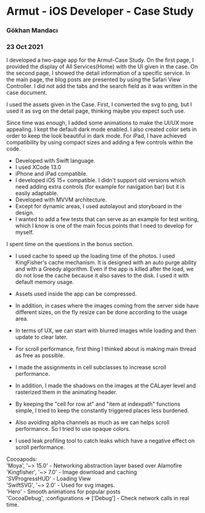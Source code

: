 # Armut - iOS Developer - Case Study
### Gökhan Mandacı
### 23 Oct 2021

I developed a two-page app for the Armut-Case Study. On the first page, I provided the display of All Services(Home) with the UI given in the case. On the second page, I showed the detail information of a specific service. In the main page, the blog posts are presented by using the Safari View Controller. I did not add the tabs and the search field as it was written in the case document.

I used the assets given in the Case. First, I converted the svg to png, but I used it as svg on the detail page, thinking maybe you expect such use.

Since time was enough, I added some animations to make the UI/UX more appealing. I kept the default dark mode enabled. I also created color sets in order to keep the look beautiful in dark mode. For iPad, I have achieved compatibility by using compact sizes and adding a few controls within the code.

- Developed with Swift language.
- I used XCode 13.0
- iPhone and iPad compatible.
- I developed iOS 15+ compatible. I didn't support old versions which need adding extra controls (for example for navigation bar) but it is easily adaptable.
- Developed with MVVM architecture.
- Except for dynamic areas, I used autolayout and storyboard in the design.
- I wanted to add a few tests that can serve as an example for test writing, which I know is one of the main focus points that I need to develop for myself.

I spent time on the questions in the bonus section. 
+ I used cache to speed up the loading time of the photos. I used KingFisher's cache mechanism. It is designed with an auto purge ability and with a Greedy algorithm. Even if the app is killed after the load, we do not lose the cache because it also saves to the disk. I used it with default memory usage.
+ Assets used inside the app can be compressed.
+ In addition, in cases where the images coming from the server side have different sizes, on the fly resize can be done according to the usage area.
+ In terms of UX, we can start with blurred images while loading and then update to clear later.


+ For scroll performance, first thing I thinked about is making main thread as free as possible. 
+ I made the assignments in cell subclasses to increase scroll performance. 
+ In addition, I made the shadows on the images at the CALayer level and rasterized them in the animating header. 
+ By keeping the "cell for row at" and "item at indexpath" functions simple, I tried to keep the constantly triggered places less burdened. 
+ Also avoiding alpha channels as much as we can helps scroll performance. So I tried to use opaque colors.
+ I used leak profiling tool to catch leaks which have a negative effect on scroll performance.

Cocoapods: </br>
  'Moya', '~> 15.0' - Networking abstraction layer based over Alamofire </br>
  'Kingfisher', '~> 7.0' - Image download and caching </br>
  'SVProgressHUD' - Loading View </br>
  'SwiftSVG', '~> 2.0' - Used for svg images. </br>
  'Hero' - Smooth animations for popular posts </br>
  'CocoaDebug', :configurations => ['Debug'] - Check network calls in real time. </br>
